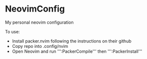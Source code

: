 # NeovimConfig
My personal neovim configuration

To use:
 - Install packer.nvim following the instructions on their github
 - Copy repo into .config/nvim
 - Open Neovim and run ''':PackerCompile''' then ''':PackerInstall'''
